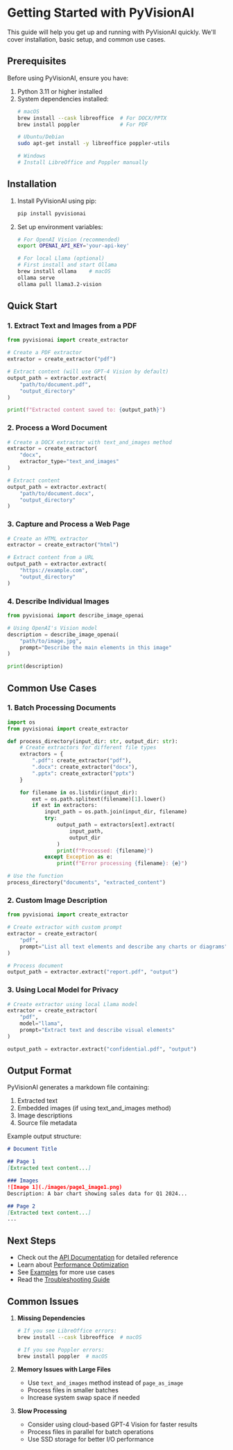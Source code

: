 # Getting Started with PyVisionAI

This guide will help you get up and running with PyVisionAI quickly. We'll cover installation, basic setup, and common use cases.

## Prerequisites

Before using PyVisionAI, ensure you have:

1. Python 3.11 or higher installed
2. System dependencies installed:
   ```bash
   # macOS
   brew install --cask libreoffice  # For DOCX/PPTX
   brew install poppler             # For PDF

   # Ubuntu/Debian
   sudo apt-get install -y libreoffice poppler-utils

   # Windows
   # Install LibreOffice and Poppler manually
   ```

## Installation

1. Install PyVisionAI using pip:
   ```bash
   pip install pyvisionai
   ```

2. Set up environment variables:
   ```bash
   # For OpenAI Vision (recommended)
   export OPENAI_API_KEY='your-api-key'

   # For local Llama (optional)
   # First install and start Ollama
   brew install ollama    # macOS
   ollama serve
   ollama pull llama3.2-vision
   ```

## Quick Start

### 1. Extract Text and Images from a PDF

```python
from pyvisionai import create_extractor

# Create a PDF extractor
extractor = create_extractor("pdf")

# Extract content (will use GPT-4 Vision by default)
output_path = extractor.extract(
    "path/to/document.pdf",
    "output_directory"
)

print(f"Extracted content saved to: {output_path}")
```

### 2. Process a Word Document

```python
# Create a DOCX extractor with text_and_images method
extractor = create_extractor(
    "docx",
    extractor_type="text_and_images"
)

# Extract content
output_path = extractor.extract(
    "path/to/document.docx",
    "output_directory"
)
```

### 3. Capture and Process a Web Page

```python
# Create an HTML extractor
extractor = create_extractor("html")

# Extract content from a URL
output_path = extractor.extract(
    "https://example.com",
    "output_directory"
)
```

### 4. Describe Individual Images

```python
from pyvisionai import describe_image_openai

# Using OpenAI's Vision model
description = describe_image_openai(
    "path/to/image.jpg",
    prompt="Describe the main elements in this image"
)

print(description)
```

## Common Use Cases

### 1. Batch Processing Documents

```python
import os
from pyvisionai import create_extractor

def process_directory(input_dir: str, output_dir: str):
    # Create extractors for different file types
    extractors = {
        ".pdf": create_extractor("pdf"),
        ".docx": create_extractor("docx"),
        ".pptx": create_extractor("pptx")
    }

    for filename in os.listdir(input_dir):
        ext = os.path.splitext(filename)[1].lower()
        if ext in extractors:
            input_path = os.path.join(input_dir, filename)
            try:
                output_path = extractors[ext].extract(
                    input_path,
                    output_dir
                )
                print(f"Processed: {filename}")
            except Exception as e:
                print(f"Error processing {filename}: {e}")

# Use the function
process_directory("documents", "extracted_content")
```

### 2. Custom Image Description

```python
from pyvisionai import create_extractor

# Create extractor with custom prompt
extractor = create_extractor(
    "pdf",
    prompt="List all text elements and describe any charts or diagrams"
)

# Process document
output_path = extractor.extract("report.pdf", "output")
```

### 3. Using Local Model for Privacy

```python
# Create extractor using local Llama model
extractor = create_extractor(
    "pdf",
    model="llama",
    prompt="Extract text and describe visual elements"
)

output_path = extractor.extract("confidential.pdf", "output")
```

## Output Format

PyVisionAI generates a markdown file containing:
1. Extracted text
2. Embedded images (if using text_and_images method)
3. Image descriptions
4. Source file metadata

Example output structure:
```markdown
# Document Title

## Page 1
[Extracted text content...]

### Images
![Image 1](./images/page1_image1.png)
Description: A bar chart showing sales data for Q1 2024...

## Page 2
[Extracted text content...]
...
```

## Next Steps

- Check out the [API Documentation](api.md) for detailed reference
- Learn about [Performance Optimization](performance.md)
- See [Examples](examples/) for more use cases
- Read the [Troubleshooting Guide](troubleshooting.md)

## Common Issues

1. **Missing Dependencies**
   ```bash
   # If you see LibreOffice errors:
   brew install --cask libreoffice  # macOS

   # If you see Poppler errors:
   brew install poppler  # macOS
   ```

2. **Memory Issues with Large Files**
   - Use `text_and_images` method instead of `page_as_image`
   - Process files in smaller batches
   - Increase system swap space if needed

3. **Slow Processing**
   - Consider using cloud-based GPT-4 Vision for faster results
   - Process files in parallel for batch operations
   - Use SSD storage for better I/O performance
